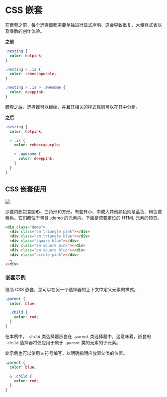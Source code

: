 # CSS 嵌套

在嵌套之前，每个选择器都需要单独进行显式声明。这会导致重复、大量样式表以及零散的创作体验。

**之前**

```css
.nesting {
  color: hotpink;
}

.nesting > .is {
  color: rebeccapurple;
}

.nesting > .is > .awesome {
  color: deeppink;
}
```

嵌套之后，选择器可以继续，并且其相关的样式规则可以在其中分组。

**之后**

```css
.nesting {
  color: hotpink;

  > .is {
    color: rebeccapurple;

    > .awesome {
      color: deeppink;
    }
  }
}
```

## CSS 嵌套使用

![](https://developer.chrome.com/static/docs/css-ui/css-nesting/image/a-colorful-grid-small-l-9a5c98ee59a19_2880.png?hl=zh-cn)

沙盒内部包含圆形、三角形和方形。有些有小、中或大其他颜色则是蓝色、粉色或紫色。它们都位于包含 .demo 的元素内。下面是您要定位的 HTML 元素的预览。

```html
<div class="demo">
  <div class="sm triangle pink"></div>
  <div class="sm triangle blue"></div>
  <div class="square blue"></div>
  <div class="sm square pink"></div>
  <div class="sm square blue"></div>
  <div class="circle pink"></div>
  …
</div>
```

### 嵌套示例
借助 CSS 嵌套，您可以在另一个选择器的上下文中定义元素的样式。

```css
.parent {
  color: blue;

  .child {
    color: red;
  }
}
```

在本例中，`.child` 类选择器嵌套在 `.parent` 类选择器中。这意味着，嵌套的 `.child` 选择器将仅应用于属于 `.parent` 类的元素的子元素。

此示例也可以使用 `&` 符号编写，以明确指明应放置父类的位置。

```css
.parent {
  color: blue;

  & .child {
    color: red;
  }
}
```